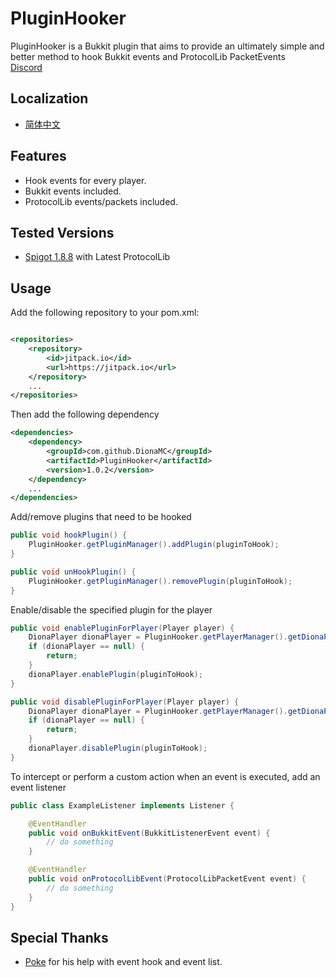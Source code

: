# PluginHooker

PluginHooker is a Bukkit plugin that aims to provide an ultimately simple and better method to hook Bukkit events and ProtocolLib PacketEvents  
[Discord](https://discord.gg/fdmkfts)

## Localization

* [简体中文](README_zh_CN.md)

## Features

* Hook events for every player.
* Bukkit events included.
* ProtocolLib events/packets included.

## Tested Versions

* [Spigot 1.8.8](https://hub.spigotmc.org/stash/projects/SPIGOT/repos/spigot/browse?at=refs%2Fheads%2Fversion%2F1.8.8)
  with Latest ProtocolLib

## Usage

Add the following repository to your pom.xml:

```xml

<repositories>
    <repository>
        <id>jitpack.io</id>
        <url>https://jitpack.io</url>
    </repository>
    ...
</repositories>
```

Then add the following dependency

```xml
<dependencies>
    <dependency>
        <groupId>com.github.DionaMC</groupId>
        <artifactId>PluginHooker</artifactId>
        <version>1.0.2</version>
    </dependency>
    ...
</dependencies>
```

Add/remove plugins that need to be hooked

```java
public void hookPlugin() {
    PluginHooker.getPluginManager().addPlugin(pluginToHook);
}

public void unHookPlugin() {
    PluginHooker.getPluginManager().removePlugin(pluginToHook);
}
```

Enable/disable the specified plugin for the player

```java
public void enablePluginForPlayer(Player player) {
    DionaPlayer dionaPlayer = PluginHooker.getPlayerManager().getDionaPlayer(player);
    if (dionaPlayer == null) {
        return;
    }
    dionaPlayer.enablePlugin(pluginToHook);
}

public void disablePluginForPlayer(Player player) {
    DionaPlayer dionaPlayer = PluginHooker.getPlayerManager().getDionaPlayer(player);
    if (dionaPlayer == null) {
        return;
    }
    dionaPlayer.disablePlugin(pluginToHook);
}
```

To intercept or perform a custom action when an event is executed, add an event listener

```java
public class ExampleListener implements Listener {

    @EventHandler
    public void onBukkitEvent(BukkitListenerEvent event) {
        // do something
    }

    @EventHandler
    public void onProtocolLibEvent(ProtocolLibPacketEvent event) {
        // do something
    }
}
```

## Special Thanks

* [Poke](https://github.com/Pokemonplatin) for his help with event hook and event list.
